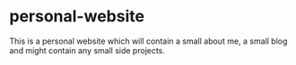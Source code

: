 # personal-website

This is a personal website which will contain a small about me, a small blog and might contain any small side projects.

